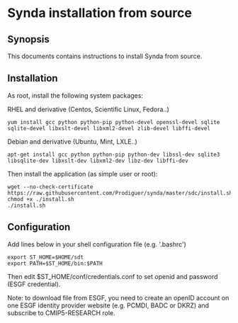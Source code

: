 # Synda installation from source

## Synopsis

This documents contains instructions to install Synda from source.

## Installation

As root, install the following system packages:

RHEL and derivative (Centos, Scientific Linux, Fedora..)

```
yum install gcc python python-pip python-devel openssl-devel sqlite sqlite-devel libxslt-devel libxml2-devel zlib-devel libffi-devel
```

Debian and derivative (Ubuntu, Mint, LXLE..)

```
apt-get install gcc python python-pip python-dev libssl-dev sqlite3 libsqlite-dev libxslt-dev libxml2-dev libz-dev libffi-dev
```

Then install the application (as simple user or root):

```
wget --no-check-certificate https://raw.githubusercontent.com/Prodiguer/synda/master/sdc/install.sh
chmod +x ./install.sh
./install.sh
```

## Configuration

Add lines below in your shell configuration file (e.g. '.bashrc')

```
export ST_HOME=$HOME/sdt
export PATH=$ST_HOME/bin:$PATH
```

Then edit $ST_HOME/conf/credentials.conf to set openid and password (ESGF credential).

Note: to download file from ESGF, you need to create an openID account on one
ESGF identity provider website (e.g. PCMDI, BADC or DKRZ) and subscribe to
CMIP5-RESEARCH role.
